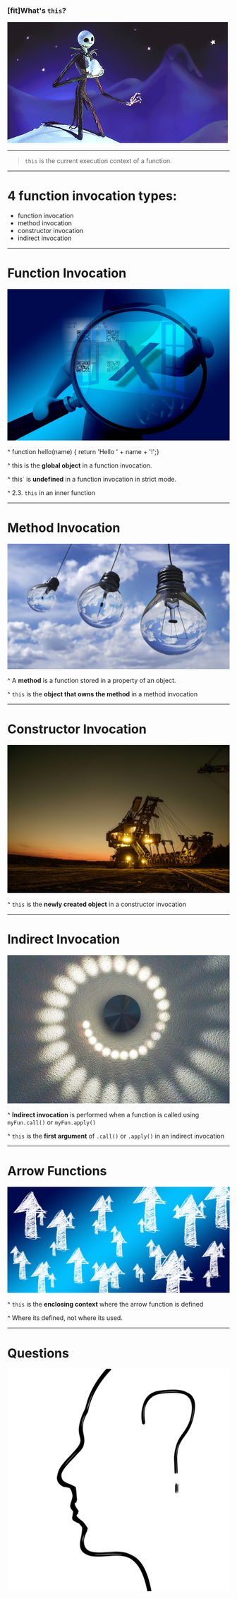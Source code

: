 ### [fit]What's `this`?

![left](jack.gif)

---

>  `this` is the current execution context of a function.

---

# 4 function invocation types:

- function invocation
- method invocation
- constructor invocation
- indirect invocation

---

# Function Invocation

![](function.jpg)

^ function hello(name) {    return 'Hello ' + name + '!';}

^ this is the **global object** in a function invocation.

^ this` is **undefined** in a function invocation in strict mode.

^ 2.3. `this` in an inner function

---

# Method Invocation

![](lightBulb.jpg)

^ A **method** is a function stored in a property of an object. 

^ `this` is the **object that owns the method** in a method invocation

---

# Constructor Invocation

![](construction.jpg)

^ `this` is the **newly created object** in a constructor invocation

---

# Indirect Invocation

![](indirect.jpg)

^ **Indirect invocation** is performed when a function is called using `myFun.call()` or `myFun.apply()` 

^ `this` is the **first argument** of `.call()` or `.apply()` in an indirect invocation

---

# Arrow Functions

![](method.jpg)

^ `this` is the **enclosing context** where the arrow function is defined

^ Where its defined, not where its used.

---

# Questions

![](head.jpg)